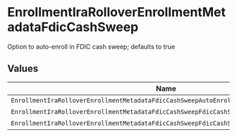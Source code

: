 # EnrollmentIraRolloverEnrollmentMetadataFdicCashSweep

Option to auto-enroll in FDIC cash sweep; defaults to true


## Values

| Name                                                                                     | Value                                                                                    |
| ---------------------------------------------------------------------------------------- | ---------------------------------------------------------------------------------------- |
| `EnrollmentIraRolloverEnrollmentMetadataFdicCashSweepAutoEnrollFdicCashSweepUnspecified` | AUTO_ENROLL_FDIC_CASH_SWEEP_UNSPECIFIED                                                  |
| `EnrollmentIraRolloverEnrollmentMetadataFdicCashSweepFdicCashSweepEnroll`                | FDIC_CASH_SWEEP_ENROLL                                                                   |
| `EnrollmentIraRolloverEnrollmentMetadataFdicCashSweepFdicCashSweepDecline`               | FDIC_CASH_SWEEP_DECLINE                                                                  |